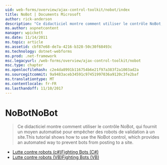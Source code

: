 ```yaml
---
uid: web-forms/overview/ajax-control-toolkit/nobot/index
title: NoBot | Documents Microsoft
author: rick-anderson
description: "Ce didacticiel montre comment utiliser le contrôle NoBot, qui fournit un moyen automatisé pour empêcher des robots de validation à un site."
ms.author: aspnetcontent
manager: wpickett
ms.date: 11/14/2011
ms.topic: article
ms.assetid: cbf87e68-de7a-4216-b328-50c30f68493c
ms.technology: dotnet-webforms
ms.prod: .net-framework
msc.legacyurl: /web-forms/overview/ajax-control-toolkit/nobot
msc.type: chapter
ms.openlocfilehash: c2e4da8991b116754b6e21f97a383f2a1003ad2a
ms.sourcegitcommit: 9a9483aceb34591c97451997036a9120c3fe2baf
ms.translationtype: MT
ms.contentlocale: fr-FR
ms.lasthandoff: 11/10/2017
---
```

<a name="nobot"></a><span data-ttu-id="d7fd6-103">NoBot</span><span class="sxs-lookup"><span data-stu-id="d7fd6-103">NoBot</span></span>
====================
> <span data-ttu-id="d7fd6-104">Ce didacticiel montre comment utiliser le contrôle NoBot, qui fournit un moyen automatisé pour empêcher des robots de validation à un site.</span><span class="sxs-lookup"><span data-stu-id="d7fd6-104">This tutorial shows how to use the NoBot control, which provides an automated way to prevent bots from posting to a site.</span></span>


- [<span data-ttu-id="d7fd6-105">Lutte contre robots (c#)</span><span class="sxs-lookup"><span data-stu-id="d7fd6-105">Fighting Bots (C#)</span></span>](fighting-bots-cs.md)
- [<span data-ttu-id="d7fd6-106">Lutte contre robots (VB)</span><span class="sxs-lookup"><span data-stu-id="d7fd6-106">Fighting Bots (VB)</span></span>](fighting-bots-vb.md)
